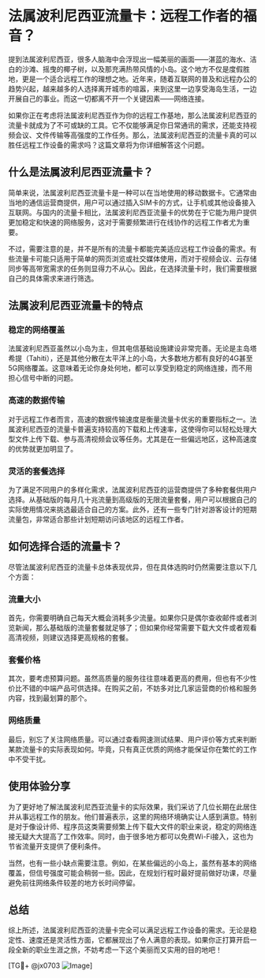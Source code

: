# 法属波利尼西亚流量卡：远程工作者的福音？

提到法属波利尼西亚，很多人脑海中会浮现出一幅美丽的画面——湛蓝的海水、洁白的沙滩、摇曳的椰子树，以及那充满热带风情的小岛。这个地方不仅是度假胜地，更是一个适合远程工作的理想之地。近年来，随着互联网的普及和远程办公的趋势兴起，越来越多的人选择离开城市的喧嚣，来到这里一边享受海岛生活，一边开展自己的事业。而这一切都离不开一个关键因素——网络连接。

如果你正在考虑将法属波利尼西亚作为你的远程工作基地，那么法属波利尼西亚的流量卡就成为了不可或缺的工具。它不仅能够满足你日常通讯的需求，还能支持视频会议、文件传输等高强度的工作任务。那么，法属波利尼西亚的流量卡真的可以胜任远程工作设备的需求吗？这篇文章将为你详细解答这个问题。

## 什么是法属波利尼西亚流量卡？

简单来说，法属波利尼西亚流量卡是一种可以在当地使用的移动数据卡。它通常由当地的通信运营商提供，用户可以通过插入SIM卡的方式，让手机或其他设备接入互联网。与国内的流量卡相比，法属波利尼西亚流量卡的优势在于它能为用户提供更加稳定和快速的网络服务，这对于需要频繁进行在线协作的远程工作者尤为重要。

不过，需要注意的是，并不是所有的流量卡都能完美适应远程工作设备的需求。有些流量卡可能只适用于简单的网页浏览或社交媒体使用，而对于视频会议、云存储同步等高带宽需求的任务则显得力不从心。因此，在选择流量卡时，我们需要根据自己的具体需求来进行筛选。

## 法属波利尼西亚流量卡的特点

### 稳定的网络覆盖

法属波利尼西亚虽然以小岛为主，但其电信基础设施建设非常完善。无论是主岛塔希提（Tahiti），还是其他分散在太平洋上的小岛，大多数地方都有良好的4G甚至5G网络覆盖。这意味着无论你身处何地，都可以享受到稳定的网络连接，而不用担心信号中断的问题。

### 高速的数据传输

对于远程工作者而言，高速的数据传输速度是衡量流量卡优劣的重要指标之一。法属波利尼西亚的流量卡普遍支持较高的下载和上传速率，这使得你可以轻松处理大型文件上传下载、参与高清视频会议等任务。尤其是在一些偏远地区，这种高速度的优势就更加明显了。

### 灵活的套餐选择

为了满足不同用户的多样化需求，法属波利尼西亚的运营商提供了多种套餐供用户选择。从基础版的每月几十兆流量到高级版的无限流量套餐，用户可以根据自己的实际使用情况来挑选最适合自己的方案。此外，还有一些专门针对游客设计的短期流量包，非常适合那些计划短期访问该地区的远程工作者。

## 如何选择合适的流量卡？

尽管法属波利尼西亚的流量卡总体表现优异，但在具体选购时仍然需要注意以下几个方面：

### 流量大小

首先，你需要明确自己每天大概会消耗多少流量。如果你只是偶尔查收邮件或者浏览新闻，那么基础版的流量套餐就足够了；但如果你经常需要下载大文件或者观看高清视频，则建议选择更高规格的套餐。

### 套餐价格

其次，要考虑预算问题。虽然高质量的服务往往意味着更高的费用，但也有不少性价比不错的中端产品可供选择。在购买之前，不妨多对比几家运营商的价格和服务内容，找到最划算的那个。

### 网络质量

最后，别忘了关注网络质量。可以通过查看网速测试结果、用户评价等方式来判断某款流量卡的实际表现如何。毕竟，只有真正优质的网络才能保证你在繁忙的工作中不受干扰。

## 使用体验分享

为了更好地了解法属波利尼西亚流量卡的实际效果，我们采访了几位长期在此居住并从事远程工作的朋友。他们普遍表示，这里的网络环境确实让人感到满意。特别是对于像设计师、程序员这类需要频繁上传下载大文件的职业来说，稳定的网络连接无疑大大提高了工作效率。同时，由于很多地方都可以免费Wi-Fi接入，这也为节省流量开支提供了便利条件。

当然，也有一些小缺点需要注意。例如，在某些偏远的小岛上，虽然有基本的网络覆盖，但信号强度可能会稍弱一些。因此，在规划行程时最好提前做好功课，尽量避免前往网络条件较差的地方长时间停留。

## 总结

综上所述，法属波利尼西亚的流量卡完全可以满足远程工作设备的需求。无论是稳定性、速度还是灵活性方面，它都展现出了令人满意的表现。如果你正打算开启一段全新的职业生涯之旅，不妨考虑一下这个美丽而又实用的目的地吧！

[TG💪+ @jx0703 ![Image](https://github.com/user-attachments/assets/dbca1d08-cadb-493c-b0ec-ad6f7a83f270)]
